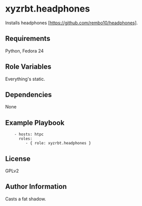 xyzrbt.headphones
=========

Installs headphones [https://github.com/rembo10/headphones].

Requirements
------------

Python, Fedora 24

Role Variables
--------------

Everything's static.

Dependencies
------------

None

Example Playbook
----------------

```
    - hosts: htpc
      roles:
         - { role: xyzrbt.headphones }
```

License
-------
GPLv2

Author Information
------------------
Casts a fat shadow.
